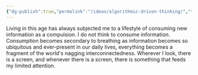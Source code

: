 ```yaml
---
{"dg-publish":true,"permalink":"/ideas/algorithmic-driven-thinking/","tags":["technology","humanity","thinking"],"noteIcon":"2","created":"2024-09-22T06:59:17.315+08:00","updated":"2024-12-17T17:56:06.658+08:00"}
---
```



Living in this age has always subjected me to a lifestyle of consuming new information as a compulsion. I do not think to consume information. Consumption becomes secondary to breathing as information becomes so ubiquitous and ever-present in our daily lives, everything becomes a fragment of the world's nagging interconnectedness. Wherever I look, there is a screen, and whenever there is a screen, there is something that feeds my limited attention.

